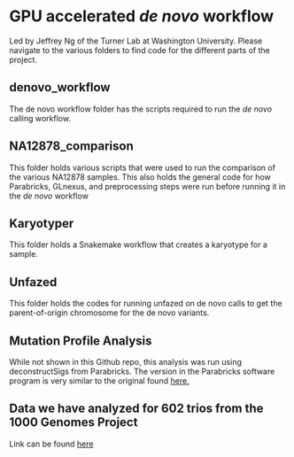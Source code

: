 # GPU accelerated *de novo* workflow

Led by Jeffrey Ng of the Turner Lab at Washington University.
Please navigate to the various folders to find code for the different parts of the project.

## denovo_workflow

The de novo workflow folder has the scripts required to run the *de novo* calling workflow.

## NA12878_comparison

This folder holds various scripts that were used to run the comparison of the various NA12878 samples.  This also holds the general code for how Parabricks, GLnexus, and preprocessing steps were run before running it in the *de novo* workflow

## Karyotyper

This folder holds a Snakemake workflow that creates a karyotype for a sample.

## Unfazed

This folder holds the codes for running unfazed on de novo calls to get the parent-of-origin chromosome for the de novo variants.

## Mutation Profile Analysis

While not shown in this Github repo, this analysis was run using deconstructSigs from Parabricks.  The version in the Parabricks software program is very similar to the original found [here.](https://github.com/raerose01/deconstructSigs)

## Data we have analyzed for 602 trios from the 1000 Genomes Project

Link can be found [here](https://app.globus.org/file-manager?origin_id=3eff453a-88f4-11eb-954f-752ba7b88ebe&origin_path=%2F)



